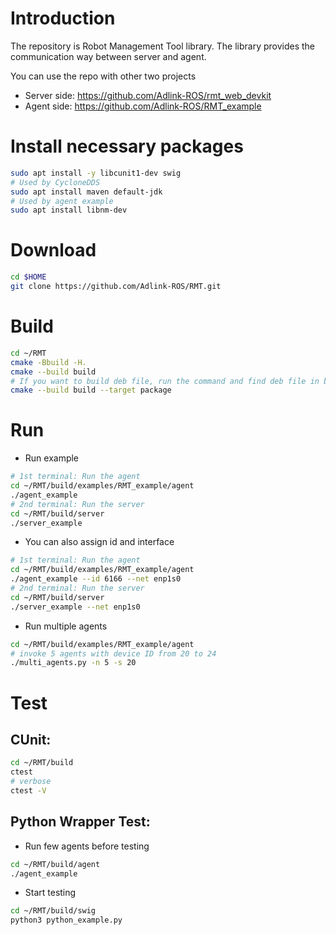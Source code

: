 # Introduction

The repository is Robot Management Tool library.
The library provides the communication way between server and agent.

You can use the repo with other two projects

* Server side: https://github.com/Adlink-ROS/rmt_web_devkit
* Agent side: https://github.com/Adlink-ROS/RMT_example

# Install necessary packages

```bash
sudo apt install -y libcunit1-dev swig
# Used by CycloneDDS
sudo apt install maven default-jdk
# Used by agent example
sudo apt install libnm-dev
```

# Download

```bash
cd $HOME
git clone https://github.com/Adlink-ROS/RMT.git
```

# Build

```bash
cd ~/RMT
cmake -Bbuild -H.
cmake --build build
# If you want to build deb file, run the command and find deb file in build folder
cmake --build build --target package
```

# Run

* Run example
  
```bash
# 1st terminal: Run the agent
cd ~/RMT/build/examples/RMT_example/agent
./agent_example
# 2nd terminal: Run the server
cd ~/RMT/build/server
./server_example
```

* You can also assign id and interface

```bash
# 1st terminal: Run the agent
cd ~/RMT/build/examples/RMT_example/agent
./agent_example --id 6166 --net enp1s0
# 2nd terminal: Run the server
cd ~/RMT/build/server
./server_example --net enp1s0
```

* Run multiple agents

```bash
cd ~/RMT/build/examples/RMT_example/agent
# invoke 5 agents with device ID from 20 to 24
./multi_agents.py -n 5 -s 20
```

# Test

## CUnit:

```bash
cd ~/RMT/build
ctest
# verbose
ctest -V
```

## Python Wrapper Test:

* Run few agents before testing

```bash
cd ~/RMT/build/agent
./agent_example
```

* Start testing

```bash
cd ~/RMT/build/swig
python3 python_example.py
```
